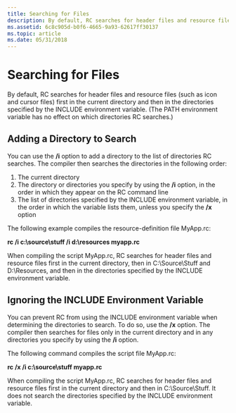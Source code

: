 ```yaml
---
title: Searching for Files
description: By default, RC searches for header files and resource files (such as icon and cursor files) first in the current directory and then in the directories specified by the INCLUDE environment variable.
ms.assetid: 6c8c905d-b0f6-4665-9a93-62617ff30137
ms.topic: article
ms.date: 05/31/2018
---
```


# Searching for Files

By default, RC searches for header files and resource files (such as icon and cursor files) first in the current directory and then in the directories specified by the INCLUDE environment variable. (The PATH environment variable has no effect on which directories RC searches.)

## Adding a Directory to Search

You can use the **/i** option to add a directory to the list of directories RC searches. The compiler then searches the directories in the following order:

1.  The current directory
2.  The directory or directories you specify by using the **/i** option, in the order in which they appear on the RC command line
3.  The list of directories specified by the INCLUDE environment variable, in the order in which the variable lists them, unless you specify the **/x** option

The following example compiles the resource-definition file MyApp.rc:

**rc /i c:\\source\\stuff /i d:\\resources myapp.rc**

When compiling the script MyApp.rc, RC searches for header files and resource files first in the current directory, then in C:\\Source\\Stuff and D:\\Resources, and then in the directories specified by the INCLUDE environment variable.

## Ignoring the INCLUDE Environment Variable

You can prevent RC from using the INCLUDE environment variable when determining the directories to search. To do so, use the **/x** option. The compiler then searches for files only in the current directory and in any directories you specify by using the **/i** option.

The following command compiles the script file MyApp.rc:

**rc /x /i c:\\source\\stuff myapp.rc**

When compiling the script MyApp.rc, RC searches for header files and resource files first in the current directory and then in C:\\Source\\Stuff. It does not search the directories specified by the INCLUDE environment variable.

 

 




